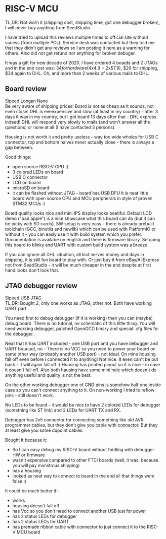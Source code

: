 # RISC-V MCU

TL;DR: Not worh it (shipping cost, shipping time, got one debugger broken), I will never buy anything from SeedStudio.

I have tried to upload this reviews multiple times to official site without sucess (from multiple PCs). Service desk was contacted but they told me that they didn't get any reviews so I am posting it here as a warning for others. Also did not get refund nor anything for broken debuger.

It was a gift for new decade of 2020.
I have ordered 4 boards and 2 JTAGs and in the end cost was: $34 for hardware (4x$4.9 + 2x$7.9), $26 for shipping, $34 again to DHL. Oh, and more than 2 weeks of various mails to DHL.


## Board review
[Sipeed Longan Nano](https://www.seeedstudio.com/Sipeed-Longan-Nano-RISC-V-GD32VF103CBT6-Development-Board-p-4205.html)  
Be very aware of shipping prices! Board is not as cheap as it sounds, not even close!
DHL is eeeexpensive and slow (at least in my country) - after 3 days it was in my country, but I got board 13 days after that - DHL express indeed!
DHL will respond very slowly to mails (and won't answer all the questions) or none at all (I have contacted 3 persons).

Housing is not worth it and pretty useless - way too wide wholes for USB C connector, top and bottom halves never actually close - there is always a gap between.

Good things:
- open source RISC-V CPU :)
- 3 colored LEDs on board
- USB C connector
- LCD on board
- microSD on board
- it can be flashed without JTAG - board has USB DFU
It is neat little board with open source CPU and MCU peripherals in style of proven STM32 MCUs :)

Board quality looks nice and mini IPS display looks beatiful. Default LCD demo ("bad apple") is a nice showcase what this board can do (but it can be picky with SD cards).
SW setup is very easy - there is already prebuilt toolchain (GCC, binutils and newlib) which can be used with PlatformIO or without it - you can easly use it with build system which you prefer.  Documentation is availabe on english and there is firmware library. Setuping this board to blinky and UART with custom build system was a breeze.

If you can ignore all DHL situation, all lost nerves money and days in shipping, it is still fun board to play with.
Or just buy it from eBay/AliExpress not from SeedStudio - it will be much cheaper in the end despite at first hand looks don't look that.

## JTAG debugger review
[Sipeed USB JTAG](https://www.seeedstudio.com/Sipeed-USB-JTAG-TTL-RISC-V-Debugger-p-2910.html)  
TL;DR: Bought 2, only one works as JTAG, other not. Both have working UART part.

You need first to debug debugger (if it is working) then you can (maybe) debug board.
There is no tutorial, no schematic of this little thing. You will need working debugger, patched OpenOCD binary and special .cfg files for the debugger.

Neat that it has UART included - one USB port and you have debugger and UART buuuuut, no - There is no VCC so you need to power your board on some other way (probably another USB port) - not ideal.
On mine housing fall off even before I connected it to anything! Not nice. It even can't be put back - it will again fall off :(
Housing has printed pinout so it is nice - in case it doesn't fall off. Also both hausing have some mini hole which doesn't do anything useful and quality is not the best.

On the other working debugger one of GND pins is somehow half one inside case so you can't connect anything to it.
On non-working I tried to reflow pins - still doesn't work.

No LEDs to be found - it would be nice to have 2 colored LEDs for debugger (something like ST link) and 2 LEDs for UART TX and RX.

Debugger has 2x5 connector for connecting something like old AVR programmer cables, but they don't give you cable with connector. But they at least give you some dupoint cables.

Bought it because it:
- So I can easy debug my RISC-V board without fiddling with debugger HW or firmware
- wasn't expensive compared to other FTDI boards (well, it was, because you will pay monstrous shipping)
- has a housing
- looked as neat way to connect to board
In the end all that things were false :(

It could be much better if:
- works
- housing doesn't fall off
- has Vcc so you don't need to connect another USB just for power
- has 2 status LEDs for debugger
- has 2 status LEDs for UART
- has premade ribbon cable with connector to just connect it to the RISC-V MCU board
